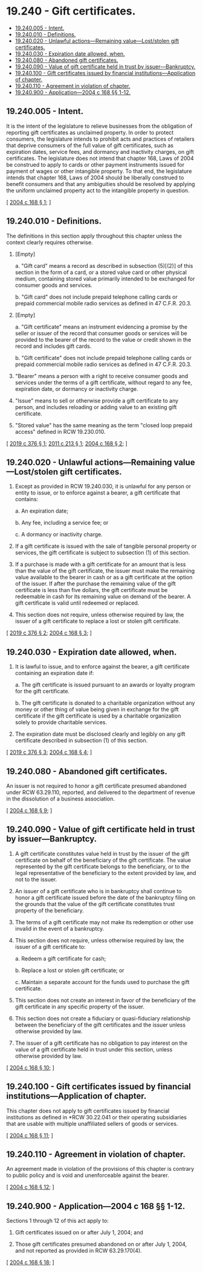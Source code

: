 # 19.240 - Gift certificates.
* [19.240.005 - Intent.](#19240005---intent)
* [19.240.010 - Definitions.](#19240010---definitions)
* [19.240.020 - Unlawful actions—Remaining value—Lost/stolen gift certificates.](#19240020---unlawful-actionsremaining-valueloststolen-gift-certificates)
* [19.240.030 - Expiration date allowed, when.](#19240030---expiration-date-allowed-when)
* [19.240.080 - Abandoned gift certificates.](#19240080---abandoned-gift-certificates)
* [19.240.090 - Value of gift certificate held in trust by issuer—Bankruptcy.](#19240090---value-of-gift-certificate-held-in-trust-by-issuerbankruptcy)
* [19.240.100 - Gift certificates issued by financial institutions—Application of chapter.](#19240100---gift-certificates-issued-by-financial-institutionsapplication-of-chapter)
* [19.240.110 - Agreement in violation of chapter.](#19240110---agreement-in-violation-of-chapter)
* [19.240.900 - Application—2004 c 168 §§ 1-12.](#19240900---application2004-c-168--1-12)
## 19.240.005 - Intent.
It is the intent of the legislature to relieve businesses from the obligation of reporting gift certificates as unclaimed property. In order to protect consumers, the legislature intends to prohibit acts and practices of retailers that deprive consumers of the full value of gift certificates, such as expiration dates, service fees, and dormancy and inactivity charges, on gift certificates. The legislature does not intend that chapter 168, Laws of 2004 be construed to apply to cards or other payment instruments issued for payment of wages or other intangible property. To that end, the legislature intends that chapter 168, Laws of 2004 should be liberally construed to benefit consumers and that any ambiguities should be resolved by applying the uniform unclaimed property act to the intangible property in question.

\[ [2004 c 168 § 1](http://lawfilesext.leg.wa.gov/biennium/2003-04/Pdf/Bills/Session%20Laws/House/3036.SL.pdf?cite=2004%20c%20168%20§%201); \]

## 19.240.010 - Definitions.
The definitions in this section apply throughout this chapter unless the context clearly requires otherwise.

1. [Empty]

   a. "Gift card" means a record as described in subsection (5)[(2)] of this section in the form of a card, or a stored value card or other physical medium, containing stored value primarily intended to be exchanged for consumer goods and services.

   b. "Gift card" does not include prepaid telephone calling cards or prepaid commercial mobile radio services as defined in 47 C.F.R. 20.3.

2. [Empty]

   a. "Gift certificate" means an instrument evidencing a promise by the seller or issuer of the record that consumer goods or services will be provided to the bearer of the record to the value or credit shown in the record and includes gift cards.

   b. "Gift certificate" does not include prepaid telephone calling cards or prepaid commercial mobile radio services as defined in 47 C.F.R. 20.3.

3. "Bearer" means a person with a right to receive consumer goods and services under the terms of a gift certificate, without regard to any fee, expiration date, or dormancy or inactivity charge.

4. "Issue" means to sell or otherwise provide a gift certificate to any person, and includes reloading or adding value to an existing gift certificate.

5. "Stored value" has the same meaning as the term "closed loop prepaid access" defined in RCW 19.230.010.

\[ [2019 c 376 § 1](http://lawfilesext.leg.wa.gov/biennium/2019-20/Pdf/Bills/Session%20Laws/House/1727.SL.pdf?cite=2019%20c%20376%20§%201); [2011 c 213 § 1](http://lawfilesext.leg.wa.gov/biennium/2011-12/Pdf/Bills/Session%20Laws/House/1867.SL.pdf?cite=2011%20c%20213%20§%201); [2004 c 168 § 2](http://lawfilesext.leg.wa.gov/biennium/2003-04/Pdf/Bills/Session%20Laws/House/3036.SL.pdf?cite=2004%20c%20168%20§%202); \]

## 19.240.020 - Unlawful actions—Remaining value—Lost/stolen gift certificates.
1. Except as provided in RCW 19.240.030, it is unlawful for any person or entity to issue, or to enforce against a bearer, a gift certificate that contains:

   a. An expiration date;

   b. Any fee, including a service fee; or

   c. A dormancy or inactivity charge.

2. If a gift certificate is issued with the sale of tangible personal property or services, the gift certificate is subject to subsection (1) of this section.

3. If a purchase is made with a gift certificate for an amount that is less than the value of the gift certificate, the issuer must make the remaining value available to the bearer in cash or as a gift certificate at the option of the issuer. If after the purchase the remaining value of the gift certificate is less than five dollars, the gift certificate must be redeemable in cash for its remaining value on demand of the bearer. A gift certificate is valid until redeemed or replaced.

4. This section does not require, unless otherwise required by law, the issuer of a gift certificate to replace a lost or stolen gift certificate.

\[ [2019 c 376 § 2](http://lawfilesext.leg.wa.gov/biennium/2019-20/Pdf/Bills/Session%20Laws/House/1727.SL.pdf?cite=2019%20c%20376%20§%202); [2004 c 168 § 3](http://lawfilesext.leg.wa.gov/biennium/2003-04/Pdf/Bills/Session%20Laws/House/3036.SL.pdf?cite=2004%20c%20168%20§%203); \]

## 19.240.030 - Expiration date allowed, when.
1. It is lawful to issue, and to enforce against the bearer, a gift certificate containing an expiration date if:

   a. The gift certificate is issued pursuant to an awards or loyalty program for the gift certificate.

   b. The gift certificate is donated to a charitable organization without any money or other thing of value being given in exchange for the gift certificate if the gift certificate is used by a charitable organization solely to provide charitable services.

2. The expiration date must be disclosed clearly and legibly on any gift certificate described in subsection (1) of this section.

\[ [2019 c 376 § 3](http://lawfilesext.leg.wa.gov/biennium/2019-20/Pdf/Bills/Session%20Laws/House/1727.SL.pdf?cite=2019%20c%20376%20§%203); [2004 c 168 § 4](http://lawfilesext.leg.wa.gov/biennium/2003-04/Pdf/Bills/Session%20Laws/House/3036.SL.pdf?cite=2004%20c%20168%20§%204); \]

## 19.240.080 - Abandoned gift certificates.
An issuer is not required to honor a gift certificate presumed abandoned under RCW 63.29.110, reported, and delivered to the department of revenue in the dissolution of a business association.

\[ [2004 c 168 § 9](http://lawfilesext.leg.wa.gov/biennium/2003-04/Pdf/Bills/Session%20Laws/House/3036.SL.pdf?cite=2004%20c%20168%20§%209); \]

## 19.240.090 - Value of gift certificate held in trust by issuer—Bankruptcy.
1. A gift certificate constitutes value held in trust by the issuer of the gift certificate on behalf of the beneficiary of the gift certificate. The value represented by the gift certificate belongs to the beneficiary, or to the legal representative of the beneficiary to the extent provided by law, and not to the issuer.

2. An issuer of a gift certificate who is in bankruptcy shall continue to honor a gift certificate issued before the date of the bankruptcy filing on the grounds that the value of the gift certificate constitutes trust property of the beneficiary.

3. The terms of a gift certificate may not make its redemption or other use invalid in the event of a bankruptcy.

4. This section does not require, unless otherwise required by law, the issuer of a gift certificate to:

   a. Redeem a gift certificate for cash;

   b. Replace a lost or stolen gift certificate; or

   c. Maintain a separate account for the funds used to purchase the gift certificate.

5. This section does not create an interest in favor of the beneficiary of the gift certificate in any specific property of the issuer.

6. This section does not create a fiduciary or quasi-fiduciary relationship between the beneficiary of the gift certificates and the issuer unless otherwise provided by law.

7. The issuer of a gift certificate has no obligation to pay interest on the value of a gift certificate held in trust under this section, unless otherwise provided by law.

\[ [2004 c 168 § 10](http://lawfilesext.leg.wa.gov/biennium/2003-04/Pdf/Bills/Session%20Laws/House/3036.SL.pdf?cite=2004%20c%20168%20§%2010); \]

## 19.240.100 - Gift certificates issued by financial institutions—Application of chapter.
This chapter does not apply to gift certificates issued by financial institutions as defined in *RCW 30.22.041 or their operating subsidiaries that are usable with multiple unaffiliated sellers of goods or services.

\[ [2004 c 168 § 11](http://lawfilesext.leg.wa.gov/biennium/2003-04/Pdf/Bills/Session%20Laws/House/3036.SL.pdf?cite=2004%20c%20168%20§%2011); \]

## 19.240.110 - Agreement in violation of chapter.
An agreement made in violation of the provisions of this chapter is contrary to public policy and is void and unenforceable against the bearer.

\[ [2004 c 168 § 12](http://lawfilesext.leg.wa.gov/biennium/2003-04/Pdf/Bills/Session%20Laws/House/3036.SL.pdf?cite=2004%20c%20168%20§%2012); \]

## 19.240.900 - Application—2004 c 168 §§ 1-12.
Sections 1 through 12 of this act apply to:

1. Gift certificates issued on or after July 1, 2004; and

2. Those gift certificates presumed abandoned on or after July 1, 2004, and not reported as provided in RCW 63.29.170(4).

\[ [2004 c 168 § 18](http://lawfilesext.leg.wa.gov/biennium/2003-04/Pdf/Bills/Session%20Laws/House/3036.SL.pdf?cite=2004%20c%20168%20§%2018); \]

